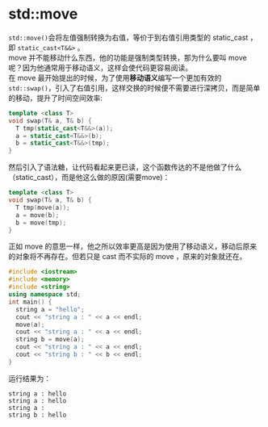 # std::move
``std::move()``会将左值强制转换为右值，等价于到右值引用类型的 static_cast ，即 ``static_cast<T&&>`` 。  
move 并不能移动什么东西，他的功能是强制类型转换，那为什么要叫 move 呢？因为他通常用于移动语义，这样会使代码更容易阅读。  
在 move 最开始提出的时候，为了使用**移动语义**编写一个更加有效的``std::swap()``，引入了右值引用，这样交换的时候便不需要进行深拷贝，而是简单的移动，提升了时间空间效率:
```cpp
template <class T>
void swap(T& a, T& b) {
  T tmp(static_cast<T&&>(a));
  a = static_cast<T&&>(b);
  b = static_cast<T&&>(tmp);
}
```
然后引入了语法糖，让代码看起来更已读，这个函数传达的不是他做了什么（static_cast），而是他这么做的原因(需要move)：
```cpp
template <class T>
void swap(T& a, T& b) {
  T tmp(move(a));
  a = move(b);
  b = move(tmp);
}
```
正如 move 的意思一样，他之所以效率更高是因为使用了移动语义，移动后原来的对象将不再存在。但若只是 cast 而不实际的 move ，原来的对象就还在。
```cpp
#include <iostream>
#include <memory>
#include <string>
using namespace std;
int main() {
  string a = "hello";
  cout << "string a : " << a << endl;
  move(a);
  cout << "string a : " << a << endl;
  string b = move(a);
  cout << "string a : " << a << endl;
  cout << "string b : " << b << endl;
}
```
运行结果为：
```
string a : hello
string a : hello
string a :
string b : hello
```  
